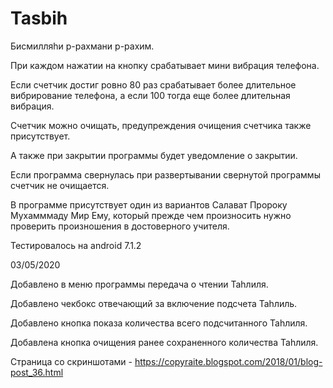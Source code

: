 # Tasbih

Бисмилляhи р-рахмани р-рахим.


При каждом нажатии на кнопку срабатывает мини вибрация телефона.

Если счетчик достиг ровно 80 раз срабатывает более длительное вибрирование телефона, а если 100 тогда еще более длительная вибрация.

Счетчик можно очищать, предупреждения очищения счетчика также присутствует.

А также при закрытии программы будет уведомление о закрытии.

Если программа свернулась при развертывании свернутой программы счетчик не очищается.

В программе присутствует один из вариантов Салават Пророку Мухамммаду Мир Ему, который прежде чем произносить нужно проверить произношения в достоверного учителя.

Тестировалось на android 7.1.2

03/05/2020

Добавлено в меню программы передача о чтении Таhлиля.

Добавлено чекбокс отвечающий за включение подсчета Таhлиль. 

Добавлено кнопка показа количества всего подсчитанного Таhлиля.

Добавлена кнопка очищения ранее сохраненного количества Таhлиля.

Страница со скриншотами - https://copyraite.blogspot.com/2018/01/blog-post_36.html

